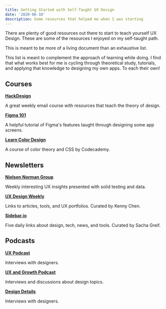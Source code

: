 ```yaml
---
title: Getting Started with Self-Taught UX Design
date: '2020-06-10'
description: Some resources that helped me when I was starting
---
```


There are plenty of good resources out there to start to teach yourself UX Design. These are some of the resources I enjoyed on my self-taught path.

This is meant to be more of a living document than an exhaustive list.

This list is meant to complement the approach of learning while doing. I find that what works best for me is cycling through theoretical study, tutorials, and applying that knowledge to designing my own apps. To each their own!

## Courses

**[HackDesign](https://hackdesign.org)**

A great weekly email course with resources that teach the theory of design.

**[Figma 101](https://trydesignlab.com/figma-101-course/introduction-to-figma/)**

A helpful tutorial of Figma's features taught through designing some app screens.

**[Learn Color Design](https://www.codecademy.com/learn/learn-color-design)**

A course of color theory and CSS by Codecademy.

## Newsletters

**[Nielsen Norman Group](https://www.nngroup.com/articles/subscribe/)**

Weekly interesting UX insights presented with solid testing and data.

**[UX Design Weekly](https://uxdesignweekly.com)**

Links to articles, tools, and UX portfolios. Curated by Kenny Chen.

**[Sidebar.io](https://sidebar.io)**

Five daily links about design, tech, news, and tools. Curated by Sacha Greif.

## Podcasts

**[UX Podcast](https://uxpodcast.com)**

Interviews with designers.

**[UX and Growth Podcast](https://podcasts.apple.com/ca/podcast/ux-growth-podcast/id1016143291)**

Interviews and discussions about design topics.

**[Design Details](https://designdetails.fm)**

Interviews with designers.
